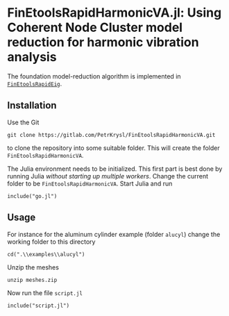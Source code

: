 # FinEtoolsRapidHarmonicVA.jl: Using Coherent Node Cluster model reduction for harmonic vibration analysis

The foundation model-reduction algorithm is implemented in [`FinEtoolsRapidEig`](https://github.com/PetrKryslUCSD/FinEtoolsRapidEig.jl).

## Installation

Use the Git
```
git clone https://gitlab.com/PetrKrysl/FinEtoolsRapidHarmonicVA.git
```
to clone the repository into some suitable folder. This will create the folder `FinEtoolsRapidHarmonicVA`.

The Julia environment needs to be initialized. This first part is best done by running Julia _without starting up multiple workers_. Change the current folder to be `FinEtoolsRapidHarmonicVA`. Start Julia and run
```
include("go.jl")
```

## Usage

For instance for the aluminum cylinder example (folder `alucyl`) change the working folder to this directory
```
cd(".\\examples\\alucyl")  
```
Unzip the meshes
```
unzip meshes.zip 
```
Now run the file `script.jl`
```
include("script.jl")
```
